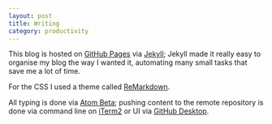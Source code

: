 ```yaml
---
layout: post
title: Writing
category: productivity
---
```


This blog is hosted on [GitHub Pages](https://pages.github.com/) via [Jekyll](https://jekyllrb.com/); Jekyll made it really easy to organise my blog the way I wanted it, automating many small tasks that save me a lot of time.

For the CSS I used a theme called [ReMarkdown](https://fvsch.github.io/remarkdown/).

All typing is done via [Atom Beta](https://atom.io/beta); pushing content to the remote repository is done via command line on [iTerm2](https://iterm2.com/) or UI via [GitHub Desktop](https://desktop.github.com/).
